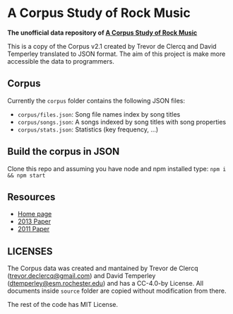 # A Corpus Study of Rock Music

__The unofficial data repository of [A Corpus Study of Rock Music](http://rockcorpus.midside.com/index.html)__

This is a copy of the Corpus v2.1 created by Trevor de Clercq and David Temperley translated to JSON format. The aim of this project is make more accessible the data to programmers.

## Corpus

Currently the `corpus` folder contains the following JSON files:

- `corpus/files.json`: Song file names index by song titles
- `corpus/songs.json`: A songs indexed by song titles with song properties
- `corpus/stats.json`: Statistics (key frequency, ...)

## Build the corpus in JSON

Clone this repo and assuming you have node and npm installed type: `npm i && npm start`

## Resources

- [Home page](http://rockcorpus.midside.com/index.html)
- [2013 Paper](http://www.midside.com/publications/temperley_declercq_2013.pdf)
- [2011 Paper](http://rockcorpus.midside.com/2011_paper/declercq_temperley_2011.pdf)

## LICENSES

The Corpus data was created and mantained by Trevor de Clercq (trevor.declercq@gmail.com) and David Temperley (dtemperley@esm.rochester.edu) and has a CC-4.0-by License. All documents inside `source` folder are copied without modification from there.

The rest of the code has MIT License.
